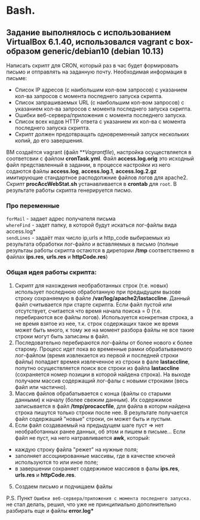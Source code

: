 # Bash.
## Задание выполнялось с использованием VirtualBox 6.1.40, использовался vagrant с box-образом generic/debian10 (debian 10.13)

Написать скрипт для CRON, который раз в час будет формировать письмо и отправлять на заданную почту.
Необходимая информация в письме:  
- Список IP адресов (с наибольшим кол-вом запросов) с указанием кол-ва запросов c момента последнего запуска скрипта.
- Список запрашиваемых URL (с наибольшим кол-вом запросов) с указанием кол-ва запросов c момента последнего запуска скрипта.
- Ошибки веб-сервера/приложения c момента последнего запуска.
- Список всех кодов HTTP ответа с указанием их кол-ва с момента последнего запуска скрипта.
- Скрипт должен предотвращать одновременный запуск нескольких копий, до его завершения.

ВМ создаётся vagrant (файл ***Vagrantfile*), настройка осуществляется в соответсвии с файлом **cronTask.yml**. Файл **access.log.orig** это исходный файл представленный в задании, в процессе настройки из него содаются файлы **access.log**, **access.log.1**, **access.log.2.gz** имитирующие стандартное расподопжние файлов логов для apache2. Скрипт **procAccWebStat.sh** устанавливается в **crontab** для `root`. В результате работы скрипта генерируется писмо.
### Про переменные
`forMail` - задает адрес получателя письма  
`whereFind` - задет папку, в которой будут искаться лог-файлы вида access.log*  
`sendLines` - задаёт max число ip,urls и http_code выбираемых из результата обработки лог-файло и вставляемых в письмо (полные результаы работы скрипта остаются в диретории **/tmp** соответственно в файлах **ips.res**, **urls.res** и **httpCode.res**)  

### Общая идея работы скрипта:
1. Скрипт для нахождения необработанных строк (т.е. новых) использует последнюю обработанную при предыдущем вызове строку сохраняемую в файле **/var/log/apache2/lastaccline**. Данный файл считывается при старте скрипта. Если файл пустой или отсутствует, считается что время начала поиска = 0 (т.е. перебираются все файлы логов). Используется конкретная строка, а не время взятое из нее, т.к. строк содержащих такое же время может быть много, к тому же на момент разбора файлы не все такие строки могут быть записаны в файл.
2. Последовательно перебираются лог-файлы от более нового к более старому. Процесс идет пока во временные рамки обрабатываемого лог-файлом (время извлекается из первой и последней строки файлы) попадает времея извлеченное из строки в фале **lastaccline**, попутно осуществляется поиск все строки из файла **lastaccline** (сохраняется номер позиции в которой найдена строка). На выходе получаем массив содержащий лог-фалы с новыми строками (весь файл или частично).
3. Массив файлов обрабатывается с конца (файлы со старыми данными) к началу (более свежим данным). Их содержимое записывается в файл **/tmp/procaccfile**, для файла в которм найдена строка пишутся только строки после нее. В результате получается файл содержаший "новые" строки, он может быть и пустым.
4. Если файл создаваемый на предыдущем шаге пуст => нет необработанных ранее данных, об этом и пишем в письме... Если файл не пуст, на него натравливается **awk**, который: 
- каждую строку файла "режет" на нужные поля;
- заполняет ассоциированные массивы, где в качестве ключей используются то или иное поле;
- в завершении сохраняет содержимое массивов в фалы **ips.res**, **urls.res** и **httpCode.res**.
5. Создаем письмо и подчищаем файлы

P.S. Пункт `Ошибки веб-сервера/приложения c момента последнего запуска.` не стал делать, решил, что уже не принципиально дополнительно разбирать еще и файлы **error.log\***
